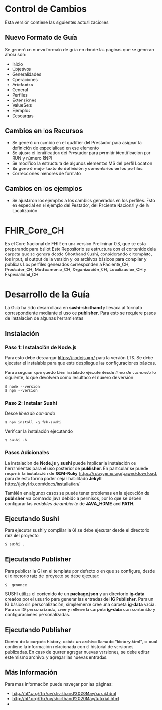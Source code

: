 # Control de Cambios
Esta versión contiene las siguientes actualizaciones

## Nuevo Formato de Guía
Se generó un nuevo formato de guía en donde las paginas que se generan ahora son:

* Inicio
* Objetivos
* Generalidades
* Operaciones
* Artefactos
 * General
 * Perfiles
 * Extensiones
 * ValueSets 
* Ejemplos
* Descargas

## Cambios en los Recursos

* Se generó un cambio en el qualifier del Prestador para asignar la definición de especialidad en ese elemento
* Se ajusto el Ientification del Prestador para permitir identificacion por RUN y número RNPI
* Se modifico la estructura de algunos elementos MS del perfil Location
* Se generó mejor texto de definición y comentarios en los perfiles 
* Correcciones menores de formato

## Cambios en los ejemplos
* Se ajustaron los ejemplos a los cambios generados en los perfiles. Esto en especial en el ejemplo del Pestador, del Paciente Nacional y de la Localización

# FHIR_Core_CH
Es el Core Nacional de FHIR en una versión Preliminar 0.8, que se esta preparando para ballot
Este Repositorio se estructura con el contenido dela carpeta que se genera desde Shorthand Sushi, considerando el template, los input, el output de la versión y los archivos básicos para compilar y publicas
Los perfiles generados corresponden a Paciente_CH, Prestador_CH, Medicamento_CH, Organización_CH, Localizacion_CH y Especialidad_CH

# Desarrollo de la Guía
La Guía ha sido desarrollada en **sushi-shothand** y llevada al formato correspondiente mediante el uso de **publisher**. Para esto se requiere pasos de instalación de algunas herramientas

## Instalación
### Paso 1: Instalación de Node.js
Para esto debe descargar https://nodejs.org/ para la versión LTS. Se debe ejecutar el instalable para que este despliegue las configuraciones básicas.

Para asegurar que quedo bien instalado ejecute desde *línea de comando* lo siguiente, lo que devolverá como resultado el núnero de versión

~~~
$ node --version
$ npm --version
~~~

### Paso 2: Instalar Sushi
Desde *línea de comando*

~~~
$ npm install -g fsh-sushi
~~~

Verificar la instalación ejecutando

~~~
$ sushi -h
~~~
### Pasos Adicionales
La instalación de **Node.js** y **sushi** puede implicar la instalación de herramientas para el uso posterior de **publisher**. En particular se puede requerir la instalación de  **GEM-Ruby** https://rubygems.org/pages/download, para de esta forma poder dejar habilitado **Jekyll** https://jekyllrb.com/docs/installation/

También en algunos casos se puede tener problemas en la ejecución de **publisher** vía comando java debido a permisos, por lo que se deben configurar las *variables de ambiente* de **JAVA_HOME** and **PATH**.

## Ejecutando Sushi
Para ejecutar sushi y complilar la GI se debe ejecutar desde el directorio raíz del proyecto

~~~
$ sushi .
~~~

## Ejecutando Publisher
Para publicar la GI en el template por defecto o en que se configure, desde el directorio raiz del proyecto se debe ejecutar:

~~~
$ _genonce
~~~

SUSHI utiliza el contenido de un **package.json** y un directorio **ig-data** creados por el usuario para generar las entradas del **IG Publisher**. Para un IG básico sin personalización, simplemente cree una carpeta **ig-data** vacía. Para un IG personalizado, cree y rellene la carpeta **ig-data** con contenido y configuraciones personalizadas.

## Ejecutando Publisher
Dentro de la carpeta history, existe un archivo llamado "history.html", el cual contiene la información relacionada con el historial de versiones publicadas.
En caso de querer agregar nuevas versiones, se debe editar este mismo archivo, y agregar las nuevas entradas.

## Más Información
Para mas información puede navegar por las páginas:

* http://hl7.org/fhir/uv/shorthand/2020May/sushi.html
* http://hl7.org/fhir/uv/shorthand/2020May/tutorial.html
* 
